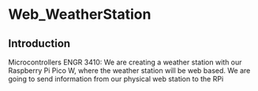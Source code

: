 # Web_WeatherStation
## Introduction
Microcontrollers ENGR 3410: We are creating a weather station with our Raspberry Pi Pico W, where the weather station will be web based. 
We are going to send information from our physical web station to the RPi
